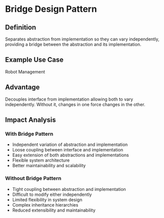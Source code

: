 # Bridge Design Pattern

## Definition
Separates abstraction from implementation so they can vary independently, providing a bridge between the abstraction and its implementation.

## Example Use Case
Robot Management

## Advantage
Decouples interface from implementation allowing both to vary independently. Without it, changes in one force changes in the other.

## Impact Analysis

### With Bridge Pattern
- Independent variation of abstraction and implementation
- Loose coupling between interface and implementation
- Easy extension of both abstractions and implementations
- Flexible system architecture
- Better maintainability and scalability

### Without Bridge Pattern
- Tight coupling between abstraction and implementation
- Difficult to modify either independently
- Limited flexibility in system design
- Complex inheritance hierarchies
- Reduced extensibility and maintainability
